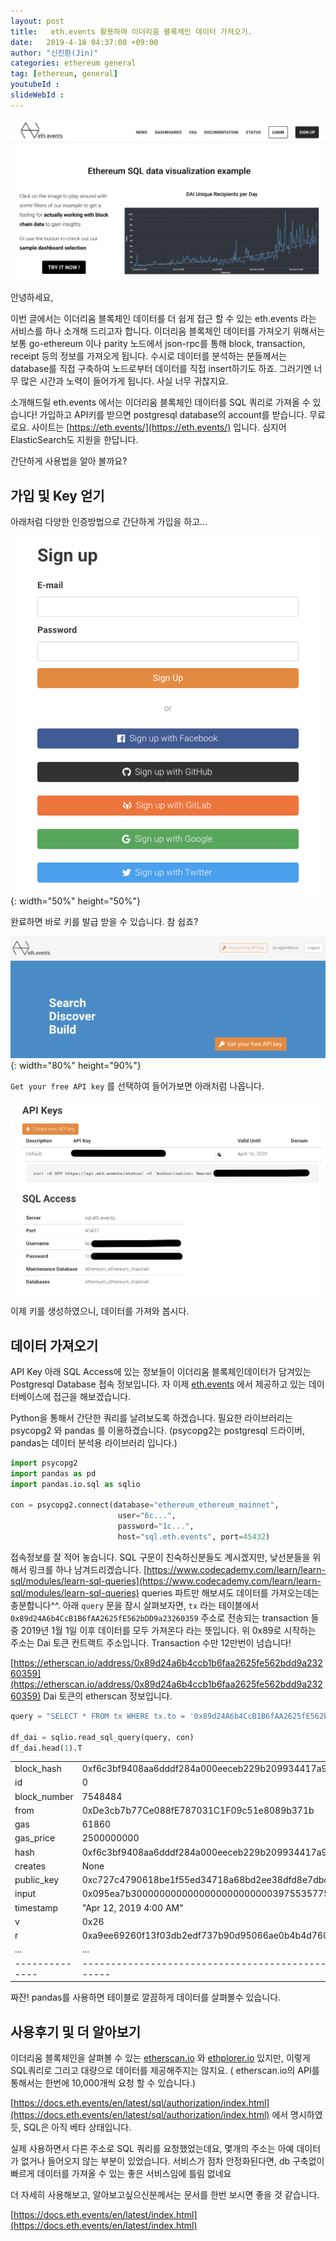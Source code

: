 ```yaml
---
layout: post
title:   eth.events 활용하여 이더리움 블록체인 데이터 가져오기.
date:   2019-4-18 04:37:00 +09:00
author: "신진환(Jin)"
categories: ethereum general
tag: [ethereum, general]
youtubeId :
slideWebId :
---
```

![eth.events메인화면](/images/2019-04-18-eth-Event-dapp-1.png)

안녕하세요,

이번 글에서는 이더리움 블록체인 데이터를 더 쉽게 접근 할 수 있는 eth.events 라는 서비스를 하나 소개해 드리고자 합니다.
이더리움 블록체인 데이터를 가져오기 위해서는 보통 go-ethereum 이나 parity 노드에서 json-rpc를 통해 block, transaction, receipt 등의 정보를 가져오게 됩니다.
수시로 데이터를 분석하는 분들께서는 database를 직접 구축하여 노드로부터 데이터를 직접 insert하기도 하죠.
그러기엔 너무 많은 시간과 노력이 들어가게 됩니다. 사실 너무 귀찮지요.

소개해드릴 eth.events 에서는 이더리움 블록체인 데이터를 SQL 쿼리로 가져올 수 있습니다! 가입하고 API키를 받으면 postgresql database의 account를 받습니다. 무료로요. 사이트는 [https://eth.events/](https://eth.events/) 입니다.
심지어 ElasticSearch도 지원을 한답니다.

간단하게 사용법을 알아 볼까요?

## 가입 및 Key 얻기

아래처럼 다양한 인증방법으로 간단하게 가입을 하고...

![가입화면](/images/2019-04-18-eth-Event-dapp-2.png){: width="50%" height="50%"}

완료하면 바로 키를 발급 받을 수 있습니다. 참 쉽죠?

![가입완료](/images/2019-04-18-eth-Event-dapp-3.png){: width="80%" height="90%"}

`Get your free API key` 를 선택하여 들어가보면 아래처럼 나옵니다.

![API키정보](/images/2019-04-18-eth-Event-dapp-4.png)

이제 키를 생성하였으니, 데이터를 가져와 봅시다.

## 데이터 가져오기

API Key 아래 SQL Access에 있는 정보들이 이더리움 블록체인데이터가 담겨있는 Postgresql Database 접속 정보입니다. 자 이제 [eth.events](http://eth.events) 에서 제공하고 있는 데이터베이스에 접근을 해보겠습니다.

Python을 통해서 간단한 쿼리를 날려보도록 하겠습니다. 필요한 라이브러리는 psycopg2 와 pandas 를 이용하겠습니다. (psycopg2는 postgresql 드라이버, pandas는 데이터 분석용 라이브러리 입니다.)

```python
import psycopg2
import pandas as pd
import pandas.io.sql as sqlio

con = psycopg2.connect(database="ethereum_ethereum_mainnet",
                        user="6c...",
                        password="1c...",
                        host="sql.eth.events", port=45432)
```

접속정보를 잘 적어 놓습니다. SQL 구문이 친숙하신분들도 계시겠지만, 낮선분들을 위해서 링크를 하나 남겨드리겠습니다. [https://www.codecademy.com/learn/learn-sql/modules/learn-sql-queries](https://www.codecademy.com/learn/learn-sql/modules/learn-sql-queries)
queries 파트만 해보셔도 데이터를 가져오는데는 충분합니다^^.
아래 `query` 문을 잠시 살펴보자면, `tx` 라는 테이블에서 `0x89d24A6b4CcB1B6fAA2625fE562bDD9a23260359` 주소로 전송되는 transaction 들 중 2019년 1월 1일 이후 데이터를 모두 가져온다 라는 뜻입니다.
위 0x89로 시작하는 주소는 Dai 토큰 컨트랙트 주소입니다. Transaction 수만 12만번이 넘습니다!

[https://etherscan.io/address/0x89d24a6b4ccb1b6faa2625fe562bdd9a23260359](https://etherscan.io/address/0x89d24a6b4ccb1b6faa2625fe562bdd9a23260359) Dai 토큰의 etherscan 정보입니다.
```python
query = "SELECT * FROM tx WHERE tx.to = '0x89d24A6b4CcB1B6fAA2625fE562bDD9a23260359' AND timestamp > '2019-01-01 00:00:00'"
    
df_dai = sqlio.read_sql_query(query, con)
df_dai.head(1).T
```

|               |                                                   |
|--------------|---------------------------------------------------|
| block_hash   | 0xf6c3bf9408aa6dddf284a000eeceb229b209934417a9... | 
| id           | 0 |
| block_number | 7548484  |
| from         | 0xDe3cb7b77Ce088fE787031C1F09c51e8089b371b |
| gas          | 61860 |
| gas_price    | 2500000000 |
| hash         | 0xf6c3bf9408aa6dddf284a000eeceb229b209934417a9... |
| creates      | None |
| public_key   | 0xc727c4790618be1f55ed34718a68bd2ee38dfd8e7dbc... |
| input        | 0x095ea7b300000000000000000000000039755357759c... |
| timestamp    | "Apr 12, 2019 4:00 AM" |
| v            | 0x26 |
| r            | 0xa9ee69260f13f03db2edf737b90d95066ae0b4b4d760... |
| ...          | ... | 
|--------------|---------------------------------------------------|

짜잔! pandas를 사용하면 테이블로 깔끔하게 데이터를 살펴볼수 있습니다.

## 사용후기 및 더 알아보기

이더리움 블록체인을 살펴볼 수 있는 [etherscan.io](http://etherscan.io) 와 [ethplorer.io](http://ethplorer.io)  있지만, 이렇게 SQL쿼리로 그리고 대량으로 데이터를 제공해주지는 않지요. ( etherscan.io의 API를 통해서는 한번에 10,000개씩 요청 할 수 있습니다.)

[https://docs.eth.events/en/latest/sql/authorization/index.html](https://docs.eth.events/en/latest/sql/authorization/index.html) 에서 명시하였듯, SQL은 아직 베타 상태입니다.

실제 사용하면서 다른 주소로 SQL 쿼리를 요청했었는데요, 몇개의 주소는 아예 데이터가 없거나 들어오지 않는 부분이 있었습니다. 서비스가 점차 안정화된다면, db 구축없이 빠르게 데이터를 가져올 수 있는 좋은 서비스임에 틀림 없네요

더 자세히 사용해보고, 알아보고싶으신분께서는 문서를 한번 보시면 좋을 것 같습니다.

[https://docs.eth.events/en/latest/index.html](https://docs.eth.events/en/latest/index.html)
